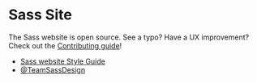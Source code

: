 # Sass Site

The Sass website is open source. See a typo? Have a UX improvement? Check out
the [Contributing guide](https://github.com/sass/sass-site/blob/master/CONTRIBUTING.md)!

* [Sass website Style Guide](http://sass-lang.com/styleguide)
* [@TeamSassDesign](http://twitter.com/teamsassdesign)
